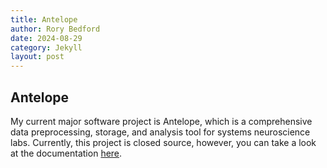 ```yaml
---
title: Antelope
author: Rory Bedford
date: 2024-08-29
category: Jekyll
layout: post
---
```


## Antelope

My current major software project is Antelope, which is a comprehensive data preprocessing, storage, and analysis tool for systems neuroscience labs. Currently, this project is closed source, however, you can take a look at the documentation [here](https://antelope.readthedocs.io/en/latest/).
